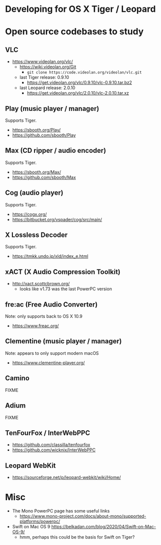 # Developing for OS X Tiger / Leopard

# Open source codebases to study


## VLC

- https://www.videolan.org/vlc/
  - https://wiki.videolan.org/Git
    - `git clone https://code.videolan.org/videolan/vlc.git`
  - last Tiger release: 0.9.10
    - https://get.videolan.org/vlc/0.9.10/vlc-0.9.10.tar.bz2
  - last Leopard release: 2.0.10
    - https://get.videolan.org/vlc/2.0.10/vlc-2.0.10.tar.xz


## Play (music player / manager)

Supports Tiger.

- https://sbooth.org/Play/
- https://github.com/sbooth/Play


## Max (CD ripper / audio encoder)

Supports Tiger.

- https://sbooth.org/Max/
- https://github.com/sbooth/Max


## Cog (audio player)

Supports Tiger.

- https://cogx.org/
- https://bitbucket.org/vspader/cog/src/main/


## X Lossless Decoder

Supports Tiger.

- https://tmkk.undo.jp/xld/index_e.html


## xACT (X Audio Compression Toolkit)

- http://xact.scottcbrown.org/
  - looks like v1.73 was the last PowerPC version


## fre:ac (Free Audio Converter)

Note: only supports back to OS X 10.9

- https://www.freac.org/


## Clementine (music player / manager)

Note: appears to only support modern macOS

- https://www.clementine-player.org/


## Camino

FIXME


## Adium

FIXME


## TenFourFox / InterWebPPC

- https://github.com/classilla/tenfourfox
- https://github.com/wicknix/InterWebPPC


## Leopard WebKit

- https://sourceforge.net/p/leopard-webkit/wiki/Home/


# Misc

- The Mono PowerPC page has some useful links
  - https://www.mono-project.com/docs/about-mono/supported-platforms/powerpc/
- Swift on Mac OS 9 https://belkadan.com/blog/2020/04/Swift-on-Mac-OS-9/
  - hmm, perhaps this could be the basis for Swift on Tiger?

